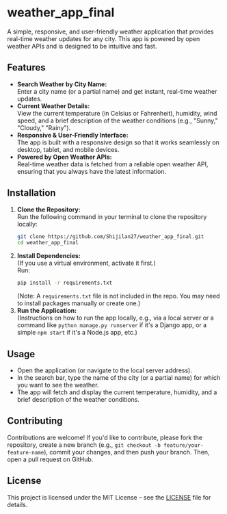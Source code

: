 # weather_app_final

A simple, responsive, and user-friendly weather application that provides real-time weather updates for any city. This app is powered by open weather APIs and is designed to be intuitive and fast.

## Features

- **Search Weather by City Name:**  
  Enter a city name (or a partial name) and get instant, real-time weather updates.
- **Current Weather Details:**  
  View the current temperature (in Celsius or Fahrenheit), humidity, wind speed, and a brief description of the weather conditions (e.g., "Sunny," "Cloudy," "Rainy").
- **Responsive & User-Friendly Interface:**  
  The app is built with a responsive design so that it works seamlessly on desktop, tablet, and mobile devices.
- **Powered by Open Weather APIs:**  
  Real-time weather data is fetched from a reliable open weather API, ensuring that you always have the latest information.

## Installation

1. **Clone the Repository:**  
   Run the following command in your terminal to clone the repository locally:
   ```sh
   git clone https://github.com/Shijilan27/weather_app_final.git
   cd weather_app_final
   ```
2. **Install Dependencies:**  
   (If you use a virtual environment, activate it first.)  
   Run:
   ```sh
   pip install -r requirements.txt
   ```
   (Note: A `requirements.txt` file is not included in the repo. You may need to install packages manually or create one.)
3. **Run the Application:**  
   (Instructions on how to run the app locally, e.g., via a local server or a command like `python manage.py runserver` if it's a Django app, or a simple `npm start` if it's a Node.js app, etc.)

## Usage

- Open the application (or navigate to the local server address).
- In the search bar, type the name of the city (or a partial name) for which you want to see the weather.
- The app will fetch and display the current temperature, humidity, and a brief description of the weather conditions.

## Contributing

Contributions are welcome! If you'd like to contribute, please fork the repository, create a new branch (e.g., `git checkout -b feature/your-feature-name`), commit your changes, and then push your branch. Then, open a pull request on GitHub.

## License

This project is licensed under the MIT License – see the [LICENSE](LICENSE) file for details.
